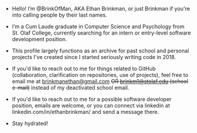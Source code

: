 - Hello! I’m @BrinkOfMan, AKA Ethan Brinkman, or just Brinkman if you're into calling people by their last names.

- I’m a Cum Laude graduate in Computer Science and Psychology from St. Olaf College, currently searching for an intern or entry-level software development position.

- This profile largely functions as an archive for past school and personal projects I've created since I started seriously writing code in 2018.

- If you'd like to reach out to me for things related to GitHub (collaboration, clarification on repositories, use of projects), feel free to email me at brinkmanethan@gmail.com ~~OR brinkm1@stolaf.edu (school e-mail)~~ instead of my deactivated school email.

- If you'd like to reach out to me for a possible software developer position, emails are welcome, or you can connect via linkedin at linkedin.com/in/ethanbrinkman/ and send a message there.

- Stay hydrated!
